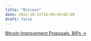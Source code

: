 ```yaml
---
title: "Bitcoin"
date: 2022-10-11T16:49:43+02:00
draft: false
---
```


<div class="card my-3">
    <div class="card-body">
        <a class="stretched-link" href="/bitcoin/bips">Bitcoin Improvement Proposals, BIPs &rarr;</a>
    </div>
</div>